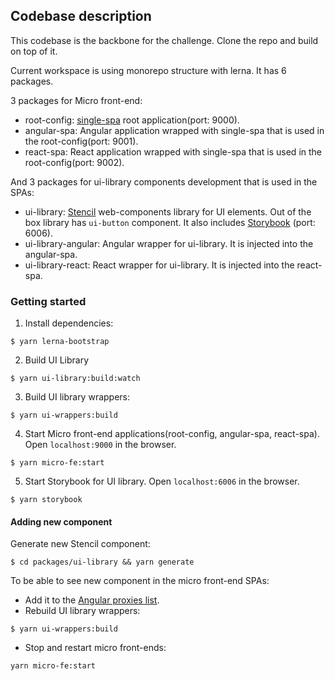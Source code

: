 ## Codebase description

This codebase is the backbone for the challenge. Clone the repo and build on top of it.

Current workspace is using monorepo structure with lerna. It has 6 packages.

3 packages for Micro front-end:
- root-config: [single-spa](https://single-spa.js.org/) root application(port: 9000).
- angular-spa: Angular application wrapped with single-spa that is used in the root-config(port: 9001).
- react-spa: React application wrapped with single-spa that is used in the root-config(port: 9002).

And 3 packages for ui-library components development that is used in the SPAs:
- ui-library: [Stencil](https://stenciljs.com/) web-components library for UI elements. Out of the box library has `ui-button` component. It also includes [Storybook](https://storybook.js.org/) (port: 6006).
- ui-library-angular: Angular wrapper for ui-library. It is injected into the angular-spa.
- ui-library-react: React wrapper for ui-library. It is injected into the react-spa.


### Getting started

1. Install dependencies:

```shell
$ yarn lerna-bootstrap
```

2. Build UI Library

```shell
$ yarn ui-library:build:watch
```

3. Build UI library wrappers:

```shell
$ yarn ui-wrappers:build
```

4. Start Micro front-end applications(root-config, angular-spa, react-spa). Open `localhost:9000` in the browser.

```shell
$ yarn micro-fe:start
```

5. Start Storybook for UI library. Open `localhost:6006` in the browser.

```shell
$ yarn storybook
```


#### Adding new component

Generate new Stencil component:

```shell
$ cd packages/ui-library && yarn generate
```

To be able to see new component in the micro front-end SPAs:

- Add it to the [Angular proxies list](packages/ui-library-angular/src/directives/proxy-list.ts).
- Rebuild UI library wrappers:

```shell
$ yarn ui-wrappers:build
```

- Stop and restart micro front-ends:

```shell
yarn micro-fe:start
```
